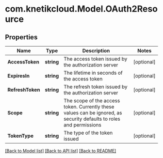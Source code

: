 # com.knetikcloud.Model.OAuth2Resource
## Properties

Name | Type | Description | Notes
------------ | ------------- | ------------- | -------------
**AccessToken** | **string** | The access token issued by the authorization server | [optional] 
**ExpiresIn** | **string** | The lifetime in seconds of the access token | [optional] 
**RefreshToken** | **string** | The refresh token issued by the authorization server | [optional] 
**Scope** | **string** | The scope of the access token. Currently these values can be ignored, as security defaults to roles and permissions | [optional] 
**TokenType** | **string** | The type of the token issued | [optional] 

[[Back to Model list]](../README.md#documentation-for-models) [[Back to API list]](../README.md#documentation-for-api-endpoints) [[Back to README]](../README.md)

